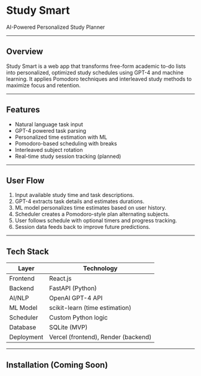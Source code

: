 # Study Smart  
AI-Powered Personalized Study Planner

---

## Overview

Study Smart is a web app that transforms free-form academic to-do lists into personalized, optimized study schedules using GPT-4 and machine learning. It applies Pomodoro techniques and interleaved study methods to maximize focus and retention.

---

## Features

- Natural language task input  
- GPT-4 powered task parsing  
- Personalized time estimation with ML  
- Pomodoro-based scheduling with breaks  
- Interleaved subject rotation  
- Real-time study session tracking (planned)  

---

## User Flow

1. Input available study time and task descriptions.  
2. GPT-4 extracts task details and estimates durations.  
3. ML model personalizes time estimates based on user history.  
4. Scheduler creates a Pomodoro-style plan alternating subjects.  
5. User follows schedule with optional timers and progress tracking.  
6. Session data feeds back to improve future predictions.

---

## Tech Stack

| Layer        | Technology                         |
|--------------|----------------------------------|
| Frontend     | React.js                         |
| Backend      | FastAPI (Python)                 |
| AI/NLP       | OpenAI GPT-4 API                 |
| ML Model     | scikit-learn (time estimation)  |
| Scheduler    | Custom Python logic              |
| Database     | SQLite (MVP)                    |
| Deployment   | Vercel (frontend), Render (backend) |

---

## Installation (Coming Soon)
